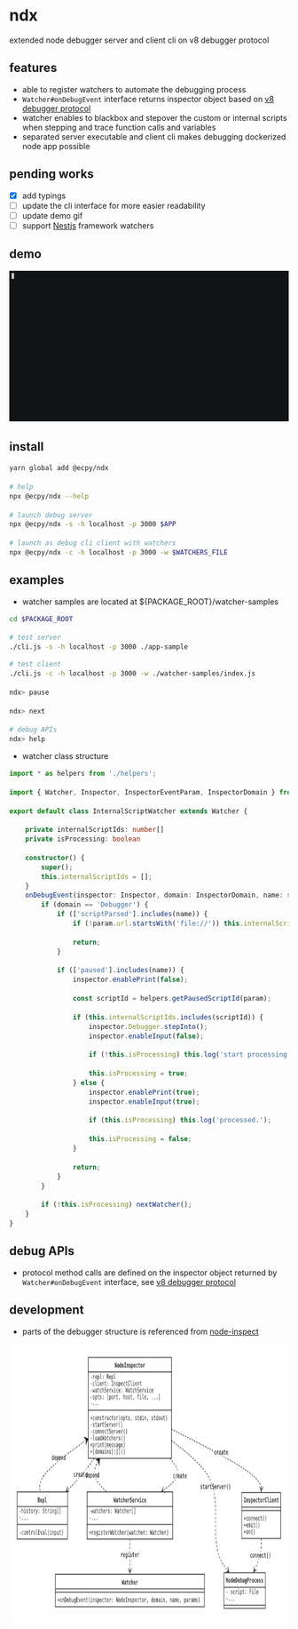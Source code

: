 # ndx
extended node debugger server and client cli on v8 debugger protocol

## features
- able to register watchers to automate the debugging process 
- ```Watcher#onDebugEvent``` interface returns inspector object based on [v8 debugger protocol](https://chromedevtools.github.io/devtools-protocol/v8)
- watcher enables to blackbox and stepover the custom or internal scripts when stepping and trace function calls and variables
- separated server executable and client cli makes debugging dockerized node app possible 

## pending works
- [x] add typings
- [ ] update the cli interface for more easier readability
- [ ] update demo gif
- [ ] support <a href="https://nestjs.com/">Nestjs</a> framework watchers

## demo
<img src="https://github.com/ecpy/ndx/raw/master/demo/ndx.gif" width=600>

## install
```bash
yarn global add @ecpy/ndx

# help
npx @ecpy/ndx --help

# launch debug server
npx @ecpy/ndx -s -h localhost -p 3000 $APP 

# launch as debug cli client with watchers
npx @ecpy/ndx -c -h localhost -p 3000 -w $WATCHERS_FILE
```

## examples
- watcher samples are located at ${PACKAGE_ROOT}/watcher-samples

```bash
cd $PACKAGE_ROOT

# test server
./cli.js -s -h localhost -p 3000 ./app-sample 

```

```bash
# test client
./cli.js -c -h localhost -p 3000 -w ./watcher-samples/index.js

ndx> pause

ndx> next

# debug APIs
ndx> help
```

- watcher class structure
```ts
import * as helpers from './helpers';

import { Watcher, Inspector, InspectorEventParam, InspectorDomain } from '../lib/watcher-service';

export default class InternalScriptWatcher extends Watcher {

    private internalScriptIds: number[]
    private isProcessing: boolean

    constructor() {
        super();
        this.internalScriptIds = []; 
    }   
    onDebugEvent(inspector: Inspector, domain: InspectorDomain, name: string, param: InspectorEventParam, nextWatcher: Function) {
        if (domain == 'Debugger') {
            if (['scriptParsed'].includes(name)) {
                if (!param.url.startsWith('file://')) this.internalScriptIds.push(param.scriptId);

                return;
            }   

            if (['paused'].includes(name)) {
                inspector.enablePrint(false);

                const scriptId = helpers.getPausedScriptId(param);

                if (this.internalScriptIds.includes(scriptId)) {
                    inspector.Debugger.stepInto();
                    inspector.enableInput(false);

                    if (!this.isProcessing) this.log('start processing...');

                    this.isProcessing = true;
                } else {
                    inspector.enablePrint(true);
                    inspector.enableInput(true);

                    if (this.isProcessing) this.log('processed.');

                    this.isProcessing = false;
                }   

                return;
            }   
        }   

        if (!this.isProcessing) nextWatcher();
    }   
}
```

## debug APIs
- protocol method calls are defined on the inspector object returned by ```Watcher#onDebugEvent``` interface, see [v8 debugger protocol](https://chromedevtools.github.io/devtools-protocol/v8)

## development
- parts of the debugger structure is referenced from [node-inspect](https://github.com/nodejs/node-inspect)  

<img src="https://github.com/ecpy/ndx/raw/master/structure.png" height="500">

